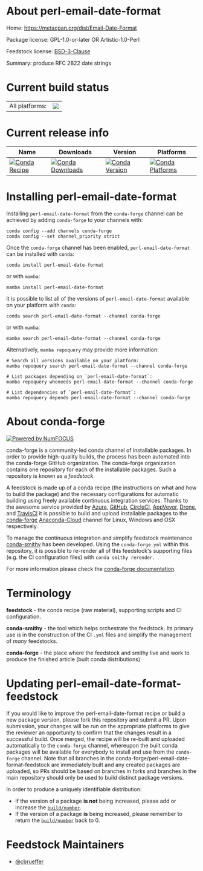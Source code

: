 About perl-email-date-format
============================

Home: https://metacpan.org/dist/Email-Date-Format

Package license: GPL-1.0-or-later OR Artistic-1.0-Perl

Feedstock license: [BSD-3-Clause](https://github.com/conda-forge/perl-email-date-format-feedstock/blob/main/LICENSE.txt)

Summary: produce RFC 2822 date strings

Current build status
====================


<table><tr><td>All platforms:</td>
    <td>
      <a href="https://dev.azure.com/conda-forge/feedstock-builds/_build/latest?definitionId=17733&branchName=main">
        <img src="https://dev.azure.com/conda-forge/feedstock-builds/_apis/build/status/perl-email-date-format-feedstock?branchName=main">
      </a>
    </td>
  </tr>
</table>

Current release info
====================

| Name | Downloads | Version | Platforms |
| --- | --- | --- | --- |
| [![Conda Recipe](https://img.shields.io/badge/recipe-perl--email--date--format-green.svg)](https://anaconda.org/conda-forge/perl-email-date-format) | [![Conda Downloads](https://img.shields.io/conda/dn/conda-forge/perl-email-date-format.svg)](https://anaconda.org/conda-forge/perl-email-date-format) | [![Conda Version](https://img.shields.io/conda/vn/conda-forge/perl-email-date-format.svg)](https://anaconda.org/conda-forge/perl-email-date-format) | [![Conda Platforms](https://img.shields.io/conda/pn/conda-forge/perl-email-date-format.svg)](https://anaconda.org/conda-forge/perl-email-date-format) |

Installing perl-email-date-format
=================================

Installing `perl-email-date-format` from the `conda-forge` channel can be achieved by adding `conda-forge` to your channels with:

```
conda config --add channels conda-forge
conda config --set channel_priority strict
```

Once the `conda-forge` channel has been enabled, `perl-email-date-format` can be installed with `conda`:

```
conda install perl-email-date-format
```

or with `mamba`:

```
mamba install perl-email-date-format
```

It is possible to list all of the versions of `perl-email-date-format` available on your platform with `conda`:

```
conda search perl-email-date-format --channel conda-forge
```

or with `mamba`:

```
mamba search perl-email-date-format --channel conda-forge
```

Alternatively, `mamba repoquery` may provide more information:

```
# Search all versions available on your platform:
mamba repoquery search perl-email-date-format --channel conda-forge

# List packages depending on `perl-email-date-format`:
mamba repoquery whoneeds perl-email-date-format --channel conda-forge

# List dependencies of `perl-email-date-format`:
mamba repoquery depends perl-email-date-format --channel conda-forge
```


About conda-forge
=================

[![Powered by
NumFOCUS](https://img.shields.io/badge/powered%20by-NumFOCUS-orange.svg?style=flat&colorA=E1523D&colorB=007D8A)](https://numfocus.org)

conda-forge is a community-led conda channel of installable packages.
In order to provide high-quality builds, the process has been automated into the
conda-forge GitHub organization. The conda-forge organization contains one repository
for each of the installable packages. Such a repository is known as a *feedstock*.

A feedstock is made up of a conda recipe (the instructions on what and how to build
the package) and the necessary configurations for automatic building using freely
available continuous integration services. Thanks to the awesome service provided by
[Azure](https://azure.microsoft.com/en-us/services/devops/), [GitHub](https://github.com/),
[CircleCI](https://circleci.com/), [AppVeyor](https://www.appveyor.com/),
[Drone](https://cloud.drone.io/welcome), and [TravisCI](https://travis-ci.com/)
it is possible to build and upload installable packages to the
[conda-forge](https://anaconda.org/conda-forge) [Anaconda-Cloud](https://anaconda.org/)
channel for Linux, Windows and OSX respectively.

To manage the continuous integration and simplify feedstock maintenance
[conda-smithy](https://github.com/conda-forge/conda-smithy) has been developed.
Using the ``conda-forge.yml`` within this repository, it is possible to re-render all of
this feedstock's supporting files (e.g. the CI configuration files) with ``conda smithy rerender``.

For more information please check the [conda-forge documentation](https://conda-forge.org/docs/).

Terminology
===========

**feedstock** - the conda recipe (raw material), supporting scripts and CI configuration.

**conda-smithy** - the tool which helps orchestrate the feedstock.
                   Its primary use is in the construction of the CI ``.yml`` files
                   and simplify the management of *many* feedstocks.

**conda-forge** - the place where the feedstock and smithy live and work to
                  produce the finished article (built conda distributions)


Updating perl-email-date-format-feedstock
=========================================

If you would like to improve the perl-email-date-format recipe or build a new
package version, please fork this repository and submit a PR. Upon submission,
your changes will be run on the appropriate platforms to give the reviewer an
opportunity to confirm that the changes result in a successful build. Once
merged, the recipe will be re-built and uploaded automatically to the
`conda-forge` channel, whereupon the built conda packages will be available for
everybody to install and use from the `conda-forge` channel.
Note that all branches in the conda-forge/perl-email-date-format-feedstock are
immediately built and any created packages are uploaded, so PRs should be based
on branches in forks and branches in the main repository should only be used to
build distinct package versions.

In order to produce a uniquely identifiable distribution:
 * If the version of a package **is not** being increased, please add or increase
   the [``build/number``](https://docs.conda.io/projects/conda-build/en/latest/resources/define-metadata.html#build-number-and-string).
 * If the version of a package **is** being increased, please remember to return
   the [``build/number``](https://docs.conda.io/projects/conda-build/en/latest/resources/define-metadata.html#build-number-and-string)
   back to 0.

Feedstock Maintainers
=====================

* [@cbrueffer](https://github.com/cbrueffer/)

